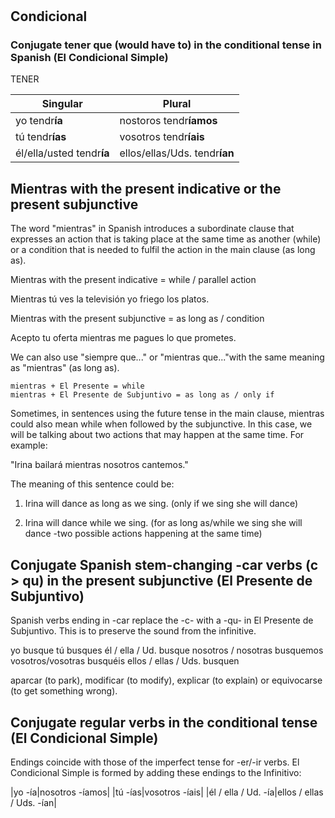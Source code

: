 #

## Condicional

### Conjugate tener que (would have to) in the conditional tense in Spanish (El Condicional Simple)

TENER

| Singular                  | Plural                        |
|---------------------------|-------------------------------|
| yo tendr**ía**            | nostoros tendr**íamos**       |
| tú tendr**ías**           | vosotros tendr**íais**        |
| él/ella/usted tendr**ía** | ellos/ellas/Uds. tendr**ían** |

## Mientras with the present indicative or the present subjunctive

The word "mientras" in Spanish introduces a subordinate clause that expresses an action that is taking place at the same time as another (while) or a condition that is needed to fulfil the action in the main clause (as long as).

Mientras with the present indicative = while / parallel action

Mientras tú ves la televisión yo friego los platos.

Mientras with the present subjunctive = as long as / condition

Acepto tu oferta mientras me pagues lo que prometes.

We can also use "siempre que..." or "mientras que..."with the same meaning as "mientras" (as long as).

```
mientras + El Presente = while
mientras + El Presente de Subjuntivo = as long as / only if
```

Sometimes, in sentences using the future tense in the main clause, mientras could also mean while when followed by the subjunctive. In this case, we will be talking about two actions that may happen at the same time. For example:

"Irina bailará mientras nosotros cantemos."

The meaning of this sentence could be:

1. Irina will dance as long as we sing. (only if we sing she will dance)

2. Irina will dance while we sing. (for as long as/while we sing she will dance -two possible actions happening at the same time)

## Conjugate Spanish stem-changing -car verbs (c > qu) in the present subjunctive (El Presente de Subjuntivo)

Spanish verbs ending in -car replace the -c- with a -qu- in El Presente de Subjuntivo. This is to preserve the sound from the infinitive.

yo 	busque
tú 	busques
él / ella / Ud. 	busque
nosotros / nosotras 	busquemos
vosotros/vosotras 	busquéis
ellos / ellas / Uds.   	busquen

aparcar (to park), modificar (to modify), explicar (to explain) or equivocarse (to get something wrong). 

## Conjugate regular verbs in the conditional tense (El Condicional Simple)

Endings coincide with those of the imperfect tense for -er/-ir verbs. El Condicional Simple is formed by adding these endings to the Infinitivo:

|yo 	-ía|nosotros 	-íamos|
|tú 	-ías|vosotros 	-íais|
|él / ella / Ud. 	-ía|ellos / ellas / Uds.   	-ían|
